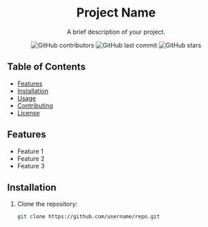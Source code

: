 <!-- Title -->
<h1 align="center">Project Name</h1>

<!-- Description -->
<p align="center">A brief description of your project.</p>

<!-- Badges -->
<p align="center">
    <img alt="GitHub contributors" src="https://img.shields.io/github/contributors/username/repo">
    <img alt="GitHub last commit" src="https://img.shields.io/github/last-commit/username/repo">
    <img alt="GitHub stars" src="https://img.shields.io/github/stars/username/repo?style=social">
</p>

<!-- Table of Contents -->
## Table of Contents
- [Features](#features)
- [Installation](#installation)
- [Usage](#usage)
- [Contributing](#contributing)
- [License](#license)

<!-- Features -->
## Features
- Feature 1
- Feature 2
- Feature 3

<!-- Installation -->
## Installation
1. Clone the repository:
   ```sh
   git clone https://github.com/username/repo.git
